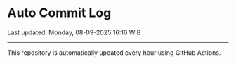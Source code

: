 # Auto Commit Log

Last updated: Monday, 08-09-2025 16:16 WIB

---

This repository is automatically updated every hour using GitHub Actions.
